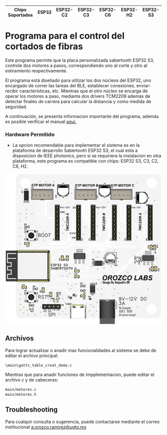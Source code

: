 | Chips Soportados | ESP32 | ESP32-C2 | ESP32-C3 | ESP32-C6 | ESP32-H2 | ESP32-S3 |
| ----------------- | ----- | -------- | -------- | -------- | -------- | -------- |

# Programa para el control del cortados de fibras

Este programa permite que la placa personalizada sabertooth ESP32 S3, controle dos motores a pasos, correspondiendo uno al corte y otro al estiramiento respectivamente.

El programa está diseñado para utilizar los dos núcleos del ESP32, uno encargado de correr las tareas del BLE, establecer conexiones, enviar-recibir características, etc. Mientras que el otro núcleo se encarga de operar los motores a paso, mediante dos drivers TCM2209 además de detectar finales de carrera para calcular la distancia y como medida de seguridad.

A continuación, se presenta informacion importante del programa, además es posible verificar el manual [aquí.](tutorial/Gatt_Server_Service_Table_Example_Walkthrough.md)

### Hardware Permitido

* La opcion recomendable para implementar el sistema es en la plataforma de desarrollo Sabertooth ESP32 S3, el cual esta a disposicion de IEEE photonics, pero si se requiriera la instalacion en otra plataforma, este programa es compatible con chips: ESP32 S3, C3, C2, C6, H2.

![Plataforma de desarrollo Sabertooth ESP32 S3](misc/PCB.png)

## Archivos

Para lograr actualizar o anadir mas funcionalidades al sistema se debe de editar el archivo principal:

```
\main\gatts_table_creat_demo.c
```

Mientras que para anadir funciones de impplementacion, puede editar el archivo c y de cabeceras:
```
main/motores.c
main/motores.h
```
<!-- ### Build and Flash

Run `idf.py -p PORT flash monitor` to build, flash and monitor the project.

(To exit the serial monitor, type ``Ctrl-]``.)

See the [Getting Started Guide](https://idf.espressif.com/) for full steps to configure and use ESP-IDF to build projects. -->

## Troubleshooting

Para cualquir consulta o sugerencia, puede contactarse mediante el correo institucional a.orozco.ramirez@ugto.mx
